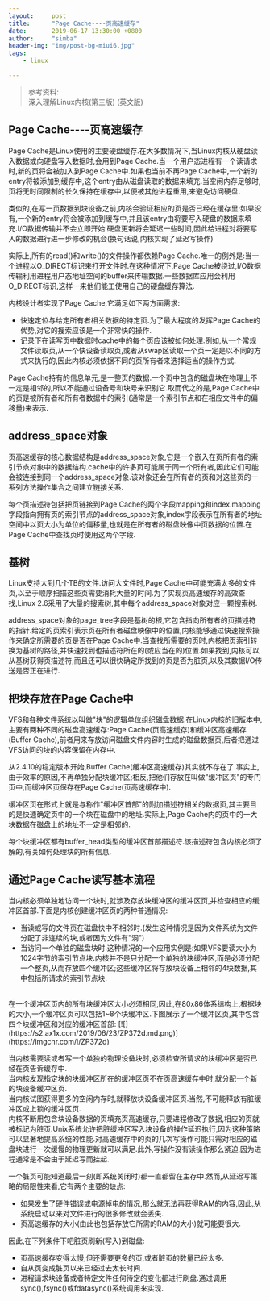 ```yaml
---
layout:     post
title:      "Page Cache----页高速缓存"
date:       2019-06-17 13:30:00 +0800
author:     "simba"
header-img: "img/post-bg-miui6.jpg"
tags:
    - linux

---
```


>参考资料:<br>
深入理解Linux内核(第三版) (英文版)

##	Page Cache----页高速缓存
Page Cache是Linux使用的主要硬盘缓存.在大多数情况下,当Linux内核从硬盘读入数据或向硬盘写入数据时,会用到Page Cache.当一个用户态进程有一个读请求时,新的页将会被加入到Page Cache中.如果也当前不再Page Cache中,一个新的entry将被添加到缓存中,这个entry由从磁盘读取的数据来填充.当空闲内存足够时,页将无时间限制的长久保持在缓存中,以便被其他进程重用,来避免访问硬盘.<br>

类似的,在写一页数据到块设备之前,内核会验证相应的页是否已经在缓存里;如果没有,一个新的entry将会被添加到缓存中,并且该entry由将要写入硬盘的数据来填充.I/O数据传输并不会立即开始:硬盘更新将会延迟一些时间,因此给进程对将要写入的数据进行进一步修改的机会(换句话说,内核实现了延迟写操作)<br>

实际上,所有的read()和write()的文件操作都依赖Page Cache.唯一的例外是:当一个进程以O_DIRECT标识来打开文件时.在这种情况下,Page Cache被绕过,I/O数据传输利用进程用户态地址空间的buffer来传输数据.一些数据库应用会利用O_DIRECT标识,这样一来他们能工使用自己的硬盘缓存算法.<br>

内核设计者实现了Page Cache,它满足如下两方面需求:
*	快速定位与给定所有者相关数据的特定页.为了最大程度的发挥Page Cache的优势,对它的搜索应该是一个非常快的操作.
*	记录下在读写页中数据时cache中的每个页应该被如何处理.例如,从一个常规文件读取页,从一个快设备读取页,或者从swap区读取一个页一定是以不同的方式来执行的,因此内核必须依据不同的页所有者来选择适当的操作方式.


Page Cache持有的信息单元,是一整页的数据.一个页中包含的磁盘块在物理上不一定是相邻的,所以不能通过设备号和块号来识别它.取而代之的是,Page Cache中的页是被所有者和所有者数据中的索引(通常是一个索引节点和在相应文件中的偏移量)来表示.


## address_space对象
页高速缓存的核心数据结构是address_space对象,它是一个嵌入在页所有者的索引节点对象中的数据结构.cache中的许多页可能属于同一个所有者,因此它们可能会被连接到同一个address_space对象.该对象还会在所有者的页和对这些页的一系列方法操作集合之间建立链接关系.<br>

每个页描述符包括把页链接到Page Cache的两个字段mapping和index.mapping字段指向拥有页的索引节点的address_space对象,index字段表示在所有者的地址空间中以页大小为单位的偏移量,也就是在所有者的磁盘映像中页数据的位置.在Page Cache中查找页时使用这两个字段.


## 基树
Linux支持大到几个TB的文件.访问大文件时,Page Cache中可能充满太多的文件页,以至于顺序扫描这些页需要消耗大量的时间.为了实现页高速缓存的高效查找,Linux 2.6采用了大量的搜索树,其中每个address_space对象对应一颗搜索树.<br>

address_space对象的page_tree字段是基树的根,它包含指向所有者的页描述符的指针.给定的页索引表示页在所有者磁盘映像中的位置,内核能够通过快速搜索操作来确定所需要的页是否在Page Cache中.当查找所需要的页时,内核把页索引转换为基树的路径,并快速找到也描述符所在的(或应当在的)位置.如果找到,内核可以从基树获得页描述符,而且还可以很快确定所找到的页是否为脏页,以及其数据I/O传送是否正在进行.


## 把块存放在Page Cache中
VFS和各种文件系统以叫做"块"的逻辑单位组织磁盘数据.在Linux内核的旧版本中,主要有两种不同的磁盘高速缓存:Page Cache(页高速缓存)和缓冲区高速缓存(Buffer Cache),前者用来存放访问磁盘文件内容时生成的磁盘数据页,后者把通过VFS访问的块的内容保留在内存中.<br>

从2.4.10的稳定版本开始,Buffer Cache(缓冲区高速缓存)其实就不存在了.事实上,由于效率的原因,不再单独分配块缓冲区;相反,把他们存放在叫做"缓冲区页"的专门页中,而缓冲区页保存在Page Cache(页高速缓存中).<br>

缓冲区页在形式上就是与称作"缓冲区首部"的附加描述符相关的数据页,其主要目的是快速确定页中的一个块在磁盘中的地址.实际上,Page Cache内的页中的一大块数据在磁盘上的地址不一定是相邻的.<br>

每个块缓冲区都有buffer_head类型的缓冲区首部描述符.该描述符包含内核必须了解的,有关如何处理块的所有信息.


## 通过Page Cache读写基本流程
当内核必须单独地访问一个块时,就涉及存放块缓冲区的缓冲区页,并检查相应的缓冲区首部.下面是内核创建缓冲区页的两种普通情况:
*	当读或写的文件页在磁盘快中不相邻时.(发生这种情况是因为文件系统为文件分配了非连续的块,或者因为文件有"洞")
*	当访问一个单独的磁盘块时.这种情况的一个应用实例是:如果VFS要读大小为1024字节的索引节点块.内核并不是只分配一个单独的块缓冲区,而是必须分配一个整页,从而存放四个缓冲区;这些缓冲区将存放块设备上相邻的4块数据,其中包括所请求的索引节点块.

<br>
在一个缓冲区页内的所有块缓冲区大小必须相同,因此,在80x86体系结构上,根据块的大小,一个缓冲区页可以包括1~8个块缓冲区.下图展示了一个缓冲区页,其中包含四个块缓冲区和对应的缓冲区首部:
[![](https://s2.ax1x.com/2019/06/23/ZP372d.md.png)](https://imgchr.com/i/ZP372d)

当内核需要读或者写一个单独的物理设备块时,必须检查所请求的块缓冲区是否已经在页告诉缓存中.<br>
当内核发现指定块的块缓冲区所在的缓冲区页不在页高速缓存中时,就分配一个新的块设备缓冲区页.<br>
当内核试图获得更多的空闲内存时,就释放块设备缓冲区页.当然,不可能释放有脏缓冲区或上锁的缓冲区页.<br>
内核不断用包含块设备数据的页填充页高速缓存,只要进程修改了数据,相应的页就被标记为脏页.Unix系统允许把脏缓冲区写入块设备的操作延迟执行,因为这种策略可以显著地提高系统的性能.对高速缓存中的页的几次写操作可能只需对相应的磁盘块进行一次缓慢的物理更新就可以满足.此外,写操作没有读操作那么紧迫,因为进程通常是不会由于延迟写而挂起.<br>

一个脏页可能知道最后一刻(即系统关闭时)都一直都留在主存中.然而,从延迟写策略的局限性来看,它有两个主要的缺点:
*	如果发生了硬件错误或电源掉电的情况,那么就无法再获得RAM的内容,因此,从系统启动以来对文件进行的很多修改就会丢失.
*	页高速缓存的大小(由此也包括存放它所需的RAM的大小)就可能要很大.

因此,在下列条件下吧脏页刷新(写入)到磁盘:
*	页高速缓存变得太慢,但还需要更多的页,或者脏页的数量已经太多.
*	自从页变成脏页以来已经过去太长时间.
*	进程请求块设备或者特定文件任何待定的变化都进行刷盘.通过调用sync(),fsync()或fdatasync()系统调用来实现.
